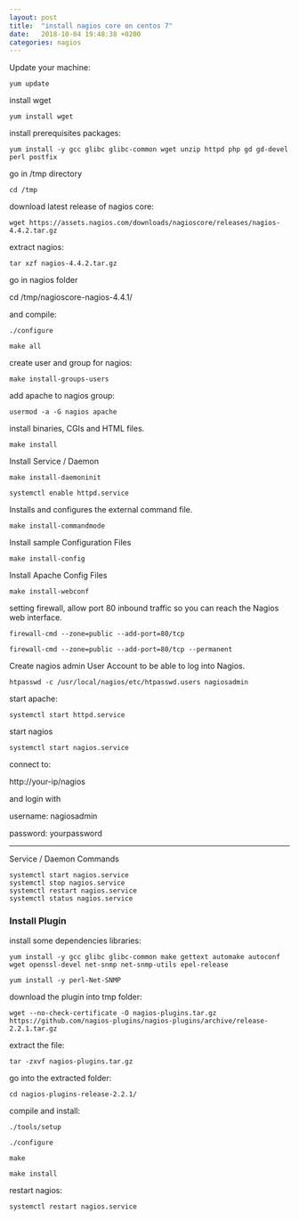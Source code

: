 ```yaml
---
layout: post
title:  "install nagios core on centos 7"
date:   2018-10-04 19:48:38 +0200
categories: nagios
---
```


Update your machine:
```
yum update
```

install wget
```
yum install wget
```

install prerequisites packages:
```
yum install -y gcc glibc glibc-common wget unzip httpd php gd gd-devel perl postfix
```

go in /tmp directory
```
cd /tmp
```

download latest release of nagios core:
```
wget https://assets.nagios.com/downloads/nagioscore/releases/nagios-4.4.2.tar.gz
```

extract nagios:
```
tar xzf nagios-4.4.2.tar.gz
```

go in nagios folder

cd /tmp/nagioscore-nagios-4.4.1/

and compile:
```
./configure
```

```
make all
```

create user and group for nagios:

```
make install-groups-users
```

add apache to nagios group:
```
usermod -a -G nagios apache
```

install binaries, CGIs and HTML files.
```
make install
```

Install Service / Daemon
```
make install-daemoninit
```
```
systemctl enable httpd.service

```

Installs and configures the external command file.
```
make install-commandmode
```

Install sample Configuration Files
```
make install-config
```

Install Apache Config Files
```
make install-webconf
```

setting firewall, allow port 80 inbound traffic so you can reach the Nagios web interface.
```
firewall-cmd --zone=public --add-port=80/tcp
```

```
firewall-cmd --zone=public --add-port=80/tcp --permanent
```

Create nagios admin User Account to be able to log into Nagios.
```
htpasswd -c /usr/local/nagios/etc/htpasswd.users nagiosadmin
```

start apache:
```
systemctl start httpd.service
```

start nagios
```
systemctl start nagios.service
```

connect to:

http://your-ip/nagios

and login with 

username: nagiosadmin

password: yourpassword

---------------------------
Service / Daemon Commands

```
systemctl start nagios.service
systemctl stop nagios.service
systemctl restart nagios.service
systemctl status nagios.service
```

### Install Plugin
install some dependencies libraries:
```
yum install -y gcc glibc glibc-common make gettext automake autoconf wget openssl-devel net-snmp net-snmp-utils epel-release

yum install -y perl-Net-SNMP
```

download the plugin into tmp folder:
```
wget --no-check-certificate -O nagios-plugins.tar.gz https://github.com/nagios-plugins/nagios-plugins/archive/release-2.2.1.tar.gz
```

extract the file:
```
tar -zxvf nagios-plugins.tar.gz
```

go into the extracted folder:
```
cd nagios-plugins-release-2.2.1/
```

compile and install:
```
./tools/setup
```

```
./configure
```

```
make
```

```
make install
```

restart nagios:
```
systemctl restart nagios.service
```
